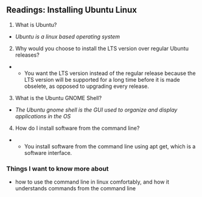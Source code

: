 ## Readings: Installing Ubuntu Linux
1. What is Ubuntu?
- *Ubuntu is a linux based operating system*
2. Why would you choose to install the LTS version over regular Ubuntu releases?
- * You want the LTS version instead of the regular release because the LTS version will be supported for a long time before it is made obselete, as opposed to upgrading every release.
3. What is the Ubuntu GNOME Shell?
- *The Ubuntu gnome shell is the GUI used to organize and display applications in the OS*
4. How do I install software from the command line?
- * You install software from the command line using apt get, which is a software interface.
### Things I want to know more about
* how to use the command line in linux comfortably, and how it understands commands from the command line
